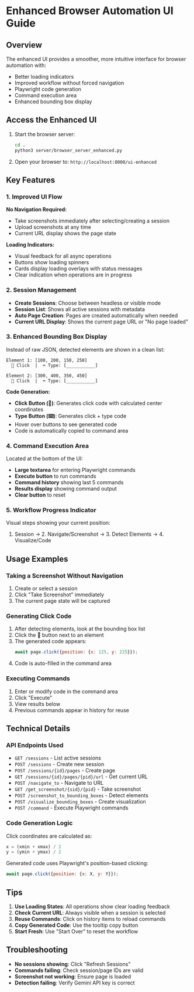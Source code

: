 # Enhanced Browser Automation UI Guide

## Overview

The enhanced UI provides a smoother, more intuitive interface for browser automation with:
- Better loading indicators
- Improved workflow without forced navigation
- Playwright code generation
- Command execution area
- Enhanced bounding box display

## Access the Enhanced UI

1. Start the browser server:
   ```bash
   cd .
   python3 server/browser_server_enhanced.py
   ```

2. Open your browser to: `http://localhost:8000/ui-enhanced`

## Key Features

### 1. Improved UI Flow

**No Navigation Required:**
- Take screenshots immediately after selecting/creating a session
- Upload screenshots at any time
- Current URL display shows the page state

**Loading Indicators:**
- Visual feedback for all async operations
- Buttons show loading spinners
- Cards display loading overlays with status messages
- Clear indication when operations are in progress

### 2. Session Management

- **Create Sessions**: Choose between headless or visible mode
- **Session List**: Shows all active sessions with metadata
- **Auto Page Creation**: Pages are created automatically when needed
- **Current URL Display**: Shows the current page URL or "No page loaded"

### 3. Enhanced Bounding Box Display

Instead of raw JSON, detected elements are shown in a clean list:

```
Element 1: [100, 200, 150, 250]
  📍 Click  |  ⌨️ Type: [___________]

Element 2: [300, 400, 350, 450]  
  📍 Click  |  ⌨️ Type: [___________]
```

**Code Generation:**
- **Click Button (📍)**: Generates click code with calculated center coordinates
- **Type Button (⌨️)**: Generates click + type code
- Hover over buttons to see generated code
- Code is automatically copied to command area

### 4. Command Execution Area

Located at the bottom of the UI:
- **Large textarea** for entering Playwright commands
- **Execute button** to run commands
- **Command history** showing last 5 commands
- **Results display** showing command output
- **Clear button** to reset

### 5. Workflow Progress Indicator

Visual steps showing your current position:
1. Session → 2. Navigate/Screenshot → 3. Detect Elements → 4. Visualize/Code

## Usage Examples

### Taking a Screenshot Without Navigation

1. Create or select a session
2. Click "Take Screenshot" immediately
3. The current page state will be captured

### Generating Click Code

1. After detecting elements, look at the bounding box list
2. Click the 📍 button next to an element
3. The generated code appears:
   ```javascript
   await page.click({position: {x: 125, y: 225}});
   ```
4. Code is auto-filled in the command area

### Executing Commands

1. Enter or modify code in the command area
2. Click "Execute"
3. View results below
4. Previous commands appear in history for reuse

## Technical Details

### API Endpoints Used

- `GET /sessions` - List active sessions
- `POST /sessions` - Create new session
- `POST /sessions/{id}/pages` - Create page
- `GET /sessions/{id}/pages/{pid}/url` - Get current URL
- `POST /navigate_to` - Navigate to URL
- `GET /get_screenshot/{sid}/{pid}` - Take screenshot
- `POST /screenshot_to_bounding_boxes` - Detect elements
- `POST /visualize_bounding_boxes` - Create visualization
- `POST /command` - Execute Playwright commands

### Code Generation Logic

Click coordinates are calculated as:
```javascript
x = (xmin + xmax) / 2
y = (ymin + ymax) / 2
```

Generated code uses Playwright's position-based clicking:
```javascript
await page.click({position: {x: X, y: Y}});
```

## Tips

1. **Use Loading States**: All operations show clear loading feedback
2. **Check Current URL**: Always visible when a session is selected
3. **Reuse Commands**: Click on history items to reload commands
4. **Copy Generated Code**: Use the tooltip copy button
5. **Start Fresh**: Use "Start Over" to reset the workflow

## Troubleshooting

- **No sessions showing**: Click "Refresh Sessions"
- **Commands failing**: Check session/page IDs are valid
- **Screenshot not working**: Ensure page is loaded
- **Detection failing**: Verify Gemini API key is correct